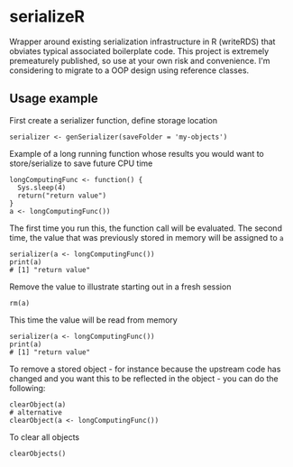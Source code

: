 # serializeR

Wrapper around existing serialization infrastructure in R (writeRDS) that
obviates typical associated boilerplate code. This project is extremely
premeaturely published, so use at your own risk and convenience. I'm
considering to migrate to a OOP design using reference classes.

## Usage example

First create a serializer function, define storage location

    serializer <- genSerializer(saveFolder = 'my-objects')

Example of a long running function whose results you would want to
store/serialize to save future CPU time

    longComputingFunc <- function() {
      Sys.sleep(4)
      return("return value")
    }
    a <- longComputingFunc())

The first time you run this, the function call will be evaluated. The second
time, the value that was previously stored in memory will be assigned to `a`

    serializer(a <- longComputingFunc())
    print(a)
    # [1] "return value"

Remove the value to illustrate starting out in a fresh session

    rm(a)

This time the value will be read from memory

    serializer(a <- longComputingFunc())
    print(a)
    # [1] "return value"

To remove a stored object - for instance because the upstream code has changed
and you want this to be reflected in the object - you can do the following:

    clearObject(a)
    # alternative
    clearObject(a <- longComputingFunc())

To clear all objects

    clearObjects()

